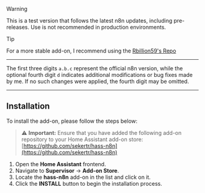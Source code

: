 > [!WARNING]  
> This is a test version that follows the latest n8n updates, including pre-releases. Use is not recommended in production environments.

> [!TIP]
> For a more stable add-on, I recommend using the [Rbillion59's Repo](https://github.com/Rbillon59/hass-n8n)

---

The first three digits `a.b.c` represent the official n8n version, while the optional fourth digit `d` indicates additional modifications or bug fixes made by me. If no such changes were applied, the fourth digit may be omitted.

---
## Installation

To install the add-on, please follow the steps below:

> ⚠️ **Important:** Ensure that you have added the following add-on repository to your Home Assistant add-on store:  
> [https://github.com/sekertr/hass-n8n](https://github.com/sekertr/hass-n8n)

1. Open the **Home Assistant** frontend.
2. Navigate to **Supervisor** → **Add-on Store**.
3. Locate the **hass-n8n** add-on in the list and click on it.
4. Click the **INSTALL** button to begin the installation process.
